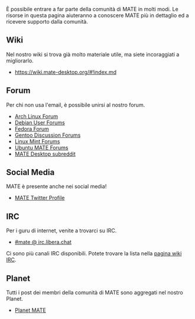 <!--
.. link:
.. description:
.. tags: Forums,Wiki,IRC,Planet
.. date: 2011-12-05 07:14:07
.. title: Comunità
.. slug: community
-->

È possibile entrare a far parte della comunità di MATE in molti modi.
Le risorse in questa pagina aiuteranno a conoscere MATE più in dettaglio
ed a ricevere supporto dalla comunità.

## Wiki

Nel nostro wiki si trova già molto materiale utile, ma siete incoraggiati
a migliorarlo.

  * <https://wiki.mate-desktop.org/#!index.md>

## Forum

Per chi non usa l'email, è possibile unirsi al nostro forum.

  * [Arch Linux Forum](https://bbs.archlinux.org/)
  * [Debian User Forums](http://forums.debian.net/)
  * [Fedora Forum](https://fedoraforum.org/)
  * [Gentoo Discussion Forums](https://forums.gentoo.org/)
  * [Linux Mint Forums](https://forums.linuxmint.com/)
  * [Ubuntu MATE Forums](https://ubuntu-mate.community)
  * [MATE Desktop subreddit](https://www.reddit.com/r/MATEDesktop)

## Social Media

MATE è presente anche nei social media!

  * [MATE Twitter Profile](https://twitter.com/mate_desktop) 

## IRC

Per i guru di internet, venite a trovarci su IRC.

  * [#mate @ irc.libera.chat](https://web.libera.chat/?#mate)

Ci sono più canali IRC disponibili. Potete trovare la lista nella
[pagina wiki IRC](https://wiki.mate-desktop.org/#!pages/irc.md).

## Planet

Tutti i post dei membri della comunità di MATE sono aggregati nel nostro Planet.

  * [Planet MATE](https://planet.mate-desktop.org)


